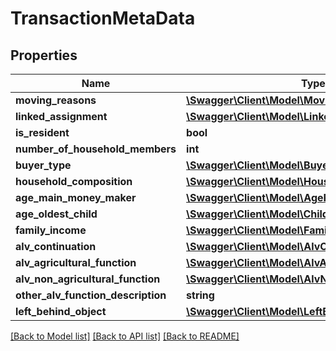 # TransactionMetaData

## Properties
Name | Type | Description | Notes
------------ | ------------- | ------------- | -------------
**moving_reasons** | [**\Swagger\Client\Model\MovingReason[]**](MovingReason.md) |  | [optional] 
**linked_assignment** | [**\Swagger\Client\Model\LinkedAssignment**](LinkedAssignment.md) |  | [optional] 
**is_resident** | **bool** |  | [optional] 
**number_of_household_members** | **int** |  | [optional] 
**buyer_type** | [**\Swagger\Client\Model\BuyerType**](BuyerType.md) |  | [optional] 
**household_composition** | [**\Swagger\Client\Model\HouseholdComposition**](HouseholdComposition.md) |  | [optional] 
**age_main_money_maker** | [**\Swagger\Client\Model\AgeRange**](AgeRange.md) |  | [optional] 
**age_oldest_child** | [**\Swagger\Client\Model\ChildAgeRange**](ChildAgeRange.md) |  | [optional] 
**family_income** | [**\Swagger\Client\Model\FamilyIncome**](FamilyIncome.md) |  | [optional] 
**alv_continuation** | [**\Swagger\Client\Model\AlvContinuation**](AlvContinuation.md) |  | [optional] 
**alv_agricultural_function** | [**\Swagger\Client\Model\AlvAgriculturalFunction**](AlvAgriculturalFunction.md) |  | [optional] 
**alv_non_agricultural_function** | [**\Swagger\Client\Model\AlvNonAgriculturalFunction**](AlvNonAgriculturalFunction.md) |  | [optional] 
**other_alv_function_description** | **string** |  | [optional] 
**left_behind_object** | [**\Swagger\Client\Model\LeftBehindObject**](LeftBehindObject.md) |  | [optional] 

[[Back to Model list]](../README.md#documentation-for-models) [[Back to API list]](../README.md#documentation-for-api-endpoints) [[Back to README]](../README.md)


